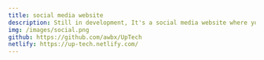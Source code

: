 ```yaml
---
title: social media website
description: Still in development, It's a social media website where you can post, chat, follow and interact with other users
img: /images/social.png
github: https://github.com/awbx/UpTech
netlify: https://up-tech.netlify.com/
---
```

